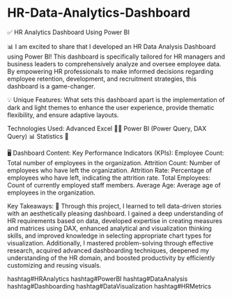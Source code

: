 # HR-Data-Analytics-Dashboard
✅ HR Analytics Dashboard Using Power BI

📊 I am excited to share that I developed an HR Data Analysis Dashboard using Power BI! This dashboard is specifically tailored for HR managers and business leaders to comprehensively analyze and oversee employee data. By empowering HR professionals to make informed decisions regarding employee retention, development, and recruitment strategies, this dashboard is a game-changer.

💡 Unique Features:
What sets this dashboard apart is the implementation of dark and light themes to enhance the user experience, provide thematic flexibility, and ensure adaptive layouts.

Technologies Used:
Advanced Excel 👨‍💻
Power BI (Power Query, DAX Query) 📊
Statistics 📜

🖥 Dashboard Content:
Key Performance Indicators (KPIs):
Employee Count: Total number of employees in the organization.
Attrition Count: Number of employees who have left the organization.
Attrition Rate: Percentage of employees who have left, indicating the attrition rate.
Total Employees: Count of currently employed staff members.
Average Age: Average age of employees in the organization.

Key Takeaways:
🚀 Through this project, I learned to tell data-driven stories with an aesthetically pleasing dashboard. I gained a deep understanding of HR requirements based on data, developed expertise in creating measures and matrices using DAX, enhanced analytical and visualization thinking skills, and improved knowledge in selecting appropriate chart types for visualization. Additionally, I mastered problem-solving through effective research, acquired advanced dashboarding techniques, deepened my understanding of the HR domain, and boosted productivity by efficiently customizing and reusing visuals. 

hashtag#HRAnalytics hashtag#PowerBI hashtag#DataAnalysis hashtag#Dashboarding hashtag#DataVisualization hashtag#HRMetrics
